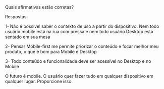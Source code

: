 Quais afirmativas estão corretas?

Respostas:

1- Não é possível saber o contexto de uso a partir do dispositivo. Nem todo usuário mobile está na rua com pressa e nem todo usuário Desktop está sentado em sua mesa

2- Pensar Mobile-first me permite priorizar o conteúdo e focar melhor meu produto, o que é bom para Mobile e Desktop

3- Todo conteúdo e funcionalidade deve ser acessível no Desktop e no Mobile


O futuro é mobile. O usuário quer fazer tudo em qualquer dispositivo em qualquer lugar. Proporcione isso.